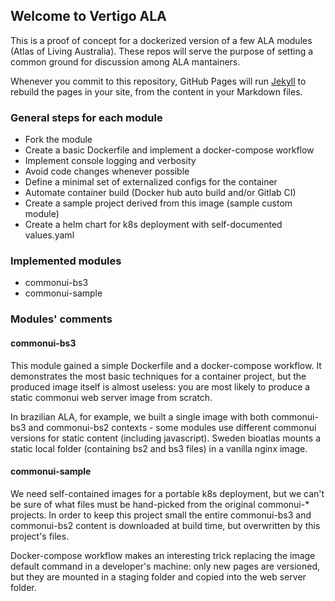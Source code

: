 ## Welcome to Vertigo ALA

This is a proof of concept for a dockerized version of a few ALA modules (Atlas of Living Australia). These repos will serve the purpose of setting a common ground for discussion among ALA mantainers.

Whenever you commit to this repository, GitHub Pages will run [Jekyll](https://jekyllrb.com/) to rebuild the pages in your site, from the content in your Markdown files.

### General steps for each module

- Fork the module
- Create a basic Dockerfile and implement a docker-compose workflow
- Implement console logging and verbosity
- Avoid code changes whenever possible
- Define a minimal set of externalized configs for the container
- Automate container build (Docker hub auto build and/or Gitlab CI)
- Create a sample project derived from this image (sample custom module)
- Create a helm chart for k8s deployment with self-documented values.yaml

### Implemented modules

- commonui-bs3
- commonui-sample

### Modules' comments

#### commonui-bs3

This module gained a simple Dockerfile and a docker-compose workflow. It demonstrates the most basic techniques for a container project, but the produced image itself is almost useless: you are most likely to produce a static commonui web server image from scratch.

In brazilian ALA, for example, we built a single image with both commonui-bs3 and commonui-bs2 contexts - some modules use different commonui versions for static content (including javascript). Sweden bioatlas mounts a static local folder (containing bs2 and bs3 files) in a vanilla nginx image.

#### commonui-sample

We need self-contained images for a portable k8s deployment, but we can't be sure of what files must be hand-picked from the original commonui-* projects. In order to keep this project small the entire commonui-bs3 and commonui-bs2 content is downloaded at build time, but overwritten by this project's files.

Docker-compose workflow makes an interesting trick replacing the image default command in a developer's machine: only new pages are versioned, but they are mounted in a staging folder and copied into the web server folder.


